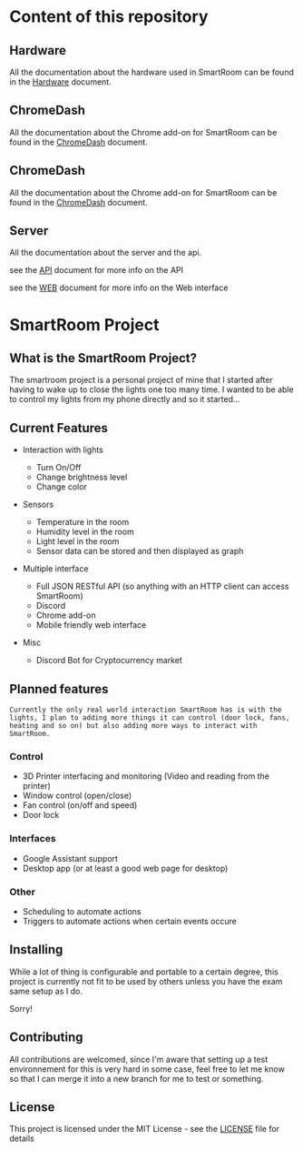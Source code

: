 # Content of this repository
## Hardware
All the documentation about the hardware used in SmartRoom can be found in the [Hardware](HARDWARE.md) document.

## ChromeDash
All the documentation about the Chrome add-on for SmartRoom can be found in the [ChromeDash](CHROMEDASH.md) document.

## ChromeDash
All the documentation about the Chrome add-on for SmartRoom can be found in the [ChromeDash](CHROMEDASH.md) document.

## Server
All the documentation about the server and the api.

see the [API](API.md) document for more info on the API

see the [WEB](WEB.md) document for more info on the Web interface

# SmartRoom Project

## What is the SmartRoom Project?

The smartroom project is a personal project of mine that I started after having to wake up to close the lights one too many time. I wanted to be able to control my lights from my phone directly and so it started...



## Current Features

* Interaction with lights
    * Turn On/Off
    * Change brightness level
    * Change color

* Sensors
    * Temperature in the room
    * Humidity level in the room
    * Light level in the room
    * Sensor data can be stored and then displayed as graph

* Multiple interface
    * Full JSON RESTful API (so anything with an HTTP client can access SmartRoom)
    * Discord
    * Chrome add-on
    * Mobile friendly web interface

* Misc
    * Discord Bot for Cryptocurrency market

## Planned features

    Currently the only real world interaction SmartRoom has is with the lights, I plan to adding more things it can control (door lock, fans, heating and so on) but also adding more ways to interact with SmartRoom.

### Control
* 3D Printer interfacing and monitoring (Video and reading from the printer)
* Window control (open/close)
* Fan control (on/off and speed)
* Door lock

### Interfaces
* Google Assistant support
* Desktop app (or at least a good web page for desktop)

### Other
* Scheduling to automate actions
* Triggers to automate actions when certain events occure

## Installing

While a lot of thing is configurable and portable to a certain degree, this project is currently not fit to be used by others unless you have the exam same setup as I do.

Sorry!

## Contributing

All contributions are welcomed, since I'm aware that setting up a test environnement for this is very hard in some case, feel free to let me know so that I can merge it into a new branch for me to test or something.

## License

This project is licensed under the MIT License - see the [LICENSE](LICENSE) file for details
